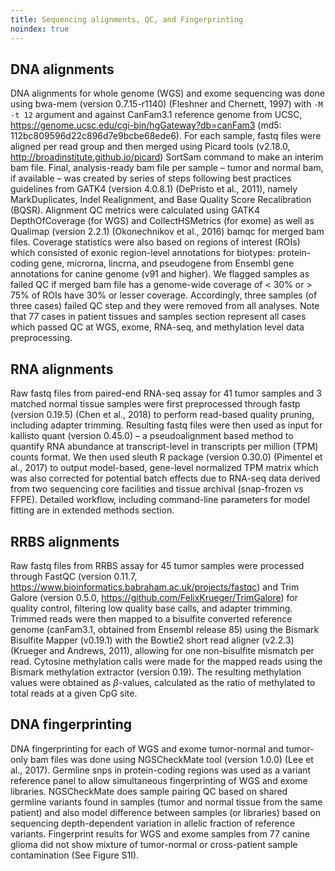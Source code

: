 ```yaml
---
title: Sequencing alignments, QC, and Fingerprinting
noindex: true
---
```


## DNA alignments

DNA alignments for whole genome (WGS) and exome sequencing was done using bwa-mem (version 0.7.15-r1140) (Fleshner and Chernett, 1997) with `-M -t 12` argument and against CanFam3.1 reference genome from UCSC, https://genome.ucsc.edu/cgi-bin/hgGateway?db=canFam3 (md5: 112bc809596d22c896d7e9bcbe68ede6). For each sample, fastq files were aligned per read group and then merged using Picard tools (v2.18.0, http://broadinstitute.github.io/picard) SortSam command to make an interim bam file. Final, analysis-ready bam file per sample – tumor and normal bam, if available – was created by series of steps following best practices guidelines from GATK4 (version 4.0.8.1) (DePristo et al., 2011), namely MarkDuplicates, Indel Realignment, and Base Quality Score Recalibration (BQSR). Alignment QC metrics were calculated using GATK4 DepthOfCoverage (for WGS) and CollectHSMetrics (for exome) as well as Qualimap (version 2.2.1) (Okonechnikov et al., 2016) bamqc for merged bam files. Coverage statistics were also based on regions of interest (ROIs) which consisted of exonic region-level annotations for biotypes: protein-coding gene, microrna, lincrna, and pseudogene from Ensembl gene annotations for canine genome (v91 and higher). We flagged samples as failed QC if merged bam file has a genome-wide coverage of < 30% or > 75% of ROIs have 30% or lesser coverage. Accordingly, three samples (of three cases) failed QC step and they were removed from all analyses. Note that 77 cases in patient tissues and samples section represent all cases which passed QC at WGS, exome, RNA-seq, and methylation level data preprocessing.

## RNA alignments

Raw fastq files from paired-end RNA-seq assay for 41 tumor samples and 3 matched normal tissue samples were first preprocessed through fastp (version 0.19.5) (Chen et al., 2018) to perform read-based quality pruning, including adapter trimming. Resulting fastq files were then used as input for kallisto quant (version 0.45.0) – a pseudoalignment based method to quantify RNA abundance at transcript-level in transcripts per million (TPM) counts format. We then used sleuth R package (version 0.30.0) (Pimentel et al., 2017) to output model-based, gene-level normalized TPM matrix which was also corrected for potential batch effects due to RNA-seq data derived from two sequencing core facilities and tissue archival (snap-frozen vs FFPE). Detailed workflow, including command-line parameters for model fitting are in extended methods section.

## RRBS alignments

Raw fastq files from RRBS assay for 45 tumor samples were processed through FastQC (version 0.11.7, https://www.bioinformatics.babraham.ac.uk/projects/fastqc) and Trim Galore (version 0.5.0,  https://github.com/FelixKrueger/TrimGalore) for quality control, filtering low quality base calls, and adapter trimming. Trimmed reads were then mapped to a bisulfite converted reference genome (canFam3.1, obtained from Ensembl release 85) using the Bismark Bisulfite Mapper (v0.19.1) with the Bowtie2 short read aligner (v2.2.3) (Krueger and Andrews, 2011), allowing for one non-bisulfite mismatch per read. Cytosine methylation calls were made for the mapped reads using the Bismark methylation extractor (version 0.19). The resulting methylation values were obtained as $\beta$-values, calculated as the ratio of methylated to total reads at a given CpG site.

## DNA fingerprinting

DNA fingerprinting for each of WGS and exome tumor-normal and tumor-only bam files was done using NGSCheckMate tool (version 1.0.0) (Lee et al., 2017). Germline snps in protein-coding regions was used as a variant reference panel to allow simultaneous fingerprinting of WGS and exome libraries. NGSCheckMate does sample pairing QC based on shared germline variants found in samples (tumor and normal tissue from the same patient) and also model difference between samples (or libraries) based on sequencing depth-dependent variation in allelic fraction of reference variants. Fingerprint results for WGS and exome samples from 77 canine glioma did not show mixture of tumor-normal or cross-patient sample contamination (See Figure S1I). 
